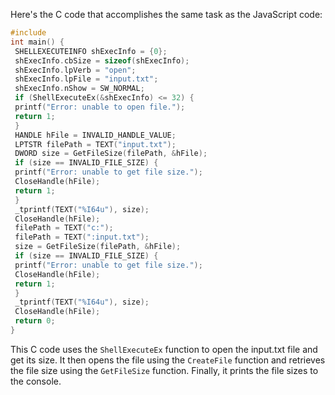 Here's the C code that accomplishes the same task as the JavaScript code:
```c
#include 
int main() {
 SHELLEXECUTEINFO shExecInfo = {0};
 shExecInfo.cbSize = sizeof(shExecInfo);
 shExecInfo.lpVerb = "open";
 shExecInfo.lpFile = "input.txt";
 shExecInfo.nShow = SW_NORMAL;
 if (ShellExecuteEx(&shExecInfo) <= 32) {
 printf("Error: unable to open file.");
 return 1;
 }
 HANDLE hFile = INVALID_HANDLE_VALUE;
 LPTSTR filePath = TEXT("input.txt");
 DWORD size = GetFileSize(filePath, &hFile);
 if (size == INVALID_FILE_SIZE) {
 printf("Error: unable to get file size.");
 CloseHandle(hFile);
 return 1;
 }
 _tprintf(TEXT("%I64u"), size);
 CloseHandle(hFile);
 filePath = TEXT("c:");
 filePath = TEXT(":input.txt");
 size = GetFileSize(filePath, &hFile);
 if (size == INVALID_FILE_SIZE) {
 printf("Error: unable to get file size.");
 CloseHandle(hFile);
 return 1;
 }
 _tprintf(TEXT("%I64u"), size);
 CloseHandle(hFile);
 return 0;
}
```
This C code uses the `ShellExecuteEx` function to open the input.txt file and get its size. It then opens the file using the `CreateFile` function and retrieves the file size using the `GetFileSize` function. Finally, it prints the file sizes to the console.

